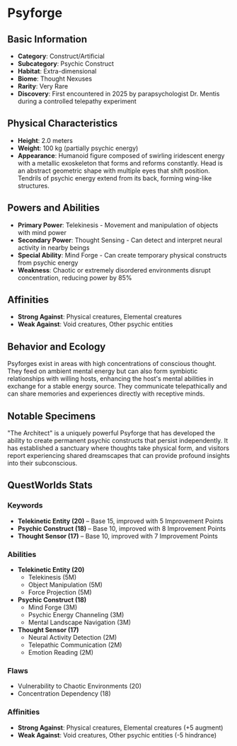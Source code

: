 # Psyforge

## Basic Information
- **Category**: Construct/Artificial
- **Subcategory**: Psychic Construct
- **Habitat**: Extra-dimensional
- **Biome**: Thought Nexuses
- **Rarity**: Very Rare
- **Discovery**: First encountered in 2025 by parapsychologist Dr. Mentis during a controlled telepathy experiment

## Physical Characteristics
- **Height**: 2.0 meters
- **Weight**: 100 kg (partially psychic energy)
- **Appearance**: Humanoid figure composed of swirling iridescent energy with a metallic exoskeleton that forms and reforms constantly. Head is an abstract geometric shape with multiple eyes that shift position. Tendrils of psychic energy extend from its back, forming wing-like structures.

## Powers and Abilities
- **Primary Power**: Telekinesis - Movement and manipulation of objects with mind power
- **Secondary Power**: Thought Sensing - Can detect and interpret neural activity in nearby beings
- **Special Ability**: Mind Forge - Can create temporary physical constructs from psychic energy
- **Weakness**: Chaotic or extremely disordered environments disrupt concentration, reducing power by 85%



## Affinities
- **Strong Against**: Physical creatures, Elemental creatures
- **Weak Against**: Void creatures, Other psychic entities

## Behavior and Ecology
Psyforges exist in areas with high concentrations of conscious thought. They feed on ambient mental energy but can also form symbiotic relationships with willing hosts, enhancing the host's mental abilities in exchange for a stable energy source. They communicate telepathically and can share memories and experiences directly with receptive minds.

## Notable Specimens
"The Architect" is a uniquely powerful Psyforge that has developed the ability to create permanent psychic constructs that persist independently. It has established a sanctuary where thoughts take physical form, and visitors report experiencing shared dreamscapes that can provide profound insights into their subconscious.

## QuestWorlds Stats

### Keywords
- **Telekinetic Entity (20)** – Base 15, improved with 5 Improvement Points
- **Psychic Construct (18)** – Base 10, improved with 8 Improvement Points
- **Thought Sensor (17)** – Base 10, improved with 7 Improvement Points

### Abilities
- **Telekinetic Entity (20)**
  - Telekinesis (5M)
  - Object Manipulation (5M)
  - Force Projection (5M)
- **Psychic Construct (18)**
  - Mind Forge (3M)
  - Psychic Energy Channeling (3M)
  - Mental Landscape Navigation (3M)
- **Thought Sensor (17)**
  - Neural Activity Detection (2M)
  - Telepathic Communication (2M)
  - Emotion Reading (2M)

### Flaws
- Vulnerability to Chaotic Environments (20)
- Concentration Dependency (18)

### Affinities
- **Strong Against**: Physical creatures, Elemental creatures (+5 augment)
- **Weak Against**: Void creatures, Other psychic entities (-5 hindrance)
